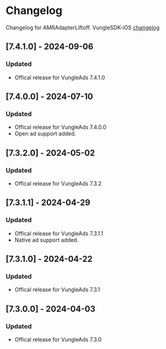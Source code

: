 # Changelog

Changelog for AMRAdapterLiftoff. 
VungleSDK-iOS [changelog](https://support.vungle.com/hc/en-us/articles/360002925791-Integrate-Vungle-SDK-for-iOS)

## [7.4.1.0] - 2024-09-06
### Updated
- Offical release for VungleAds 7.4.1.0

## [7.4.0.0] - 2024-07-10
### Updated
- Offical release for VungleAds 7.4.0.0
- Open ad support added.

## [7.3.2.0] - 2024-05-02
### Updated
- Offical release for VungleAds 7.3.2

## [7.3.1.1] - 2024-04-29
### Updated
- Offical release for VungleAds 7.3.1.1
- Native ad support added.

## [7.3.1.0] - 2024-04-22
### Updated
- Offical release for VungleAds 7.3.1

## [7.3.0.0] - 2024-04-03
### Updated
- Offical release for VungleAds 7.3.0

